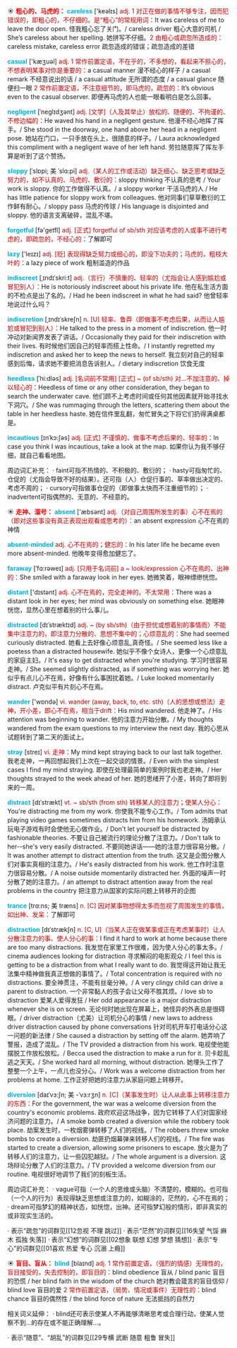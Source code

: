 ☀ <font color="red">**粗心的、马虎的：**</font>
<font color="sky blue">**careless**</font> ['keəlɪs] 
<font color="#c00000">adj. 1 对正在做的事情不够专注，因而犯错误的，即粗心的，不仔细的。是“粗心”的常规用词：</font>It was careless of me to leave the door open. 怪我粗心忘了关门。/ careless driver 粗心大意的司机 / She’s careless about her spelling. 她拼写不仔细。<font color="#c00000">2 由粗心或疏忽所造成的：</font>careless mistake, careless error 疏忽造成的错误；疏忽造成的差错

<font color="sky blue">**casual**</font> ['kæӡuəl] 
<font color="#c00000">adj. 1 常作前置定语，不在乎的，不多想的，看起来不担心的，不想表明某事对你是重要的：</font>a casual manner 漫不经心的样子 / a casual remark 不经意说出的话 / a casual attitude 无所谓的态度 / a casual glance 随便扫一眼 <font color="#c00000">2 常作前置定语，不注意细节的，即马虎的，疏忽的：</font>It’s obvious even to the casual observer. 即便再马虎的人也能一眼看明白是怎么回事。
           
<font color="sky blue">**negligent**</font> [ˈneglɪdʒənt]
<font color="#c00000">adj. [文学]（人及其举止）放松的、随便的、不拘谨的、不修边幅的：</font>He waved his hand in a negligent gesture. 他漫不经心地挥了挥手。/ She stood in the doorway, one hand above her head in a negligent pose. 她站在门口，一只手放在头上，很随意的样子。/ Laura acknowledged this compliment with a negligent wave of her left hand. 劳拉随意挥了挥左手算是听到了这个赞扬。

<font color="sky blue">**sloppy**</font> [ˈslɒpi; 美 ˈslɑ:pi]
<font color="#c00000">adj.（某人的工作或活动）缺乏细心、缺乏思考或缺乏努力的，如不认真的、马虎的、敷衍的：</font>sloppy thinking 不认真的思考 / Your work is sloppy. 你的工作做得不认真。/ a sloppy worker 干活马虎的人 / He has little patience for sloppy work from colleagues. 他对同事们草草敷衍的工作鲜有耐心。/ sloppy pass 马虎的传球 / His language is disjointed and sloppy. 他的语言支离破碎，混乱不堪。

<font color="sky blue">**forgetful**</font> [fə'ɡetfl] 
<font color="#c00000">adj. [正式] forgetful of sb/sth 对应该考虑的人或事不进行考虑的，即疏忽的，不经心的：</font>了解即可

<font color="sky blue">**lazy**</font> ['leɪzɪ] 
<font color="#c00000">adj. [贬] 表现得缺乏努力或细心的，即没下功夫的；马虎的，粗枝大叶的：</font>a lazy piece of work 粗制滥造的作品
           
<font color="sky blue">**indiscreet**</font> [ˌɪndɪˈskri:t]
<font color="#c00000">adj.（言行）不慎重的、轻率的（尤指会让人感到尴尬或冒犯别人）：</font>He is notoriously indiscreet about his private life. 他在私生活方面的不检点是出了名的。/ Had he been indiscreet in what he had said? 他曾轻率地说过什么吗？
                      
<font color="sky blue">**indiscretion**</font> [ˌɪndɪˈskreʃn]
<font color="#c00000">n. [U] 轻率、鲁莽（即做事不考虑后果，从而让人尴尬或冒犯到别人）：</font>He talked to the press in a moment of indiscretion. 他一时冲动对新闻界发表了讲话。/ Occasionally they paid for their indiscretion with their lives. 有时候他们因自己的轻率而搭上性命。/ I instantly regretted my indiscretion and asked her to keep the news to herself. 我立刻对自己的轻率感到后悔，请求她不要把消息告诉别人。/ dietary indiscretion 饮食无度
 
<font color="sky blue">**heedless**</font> [ˈhi:dləs]
<font color="#c00000">adj. [名词前不常用] [正式] ~ (of sb/sth) 对…不加注意的、掉以轻心的：</font>Heedless of time or any other consideration, they began to search the underwater cave. 他们顾不上考虑时间或任何其他因素就开始寻找水下洞穴。/ She was rummaging through the letters, scattering them about the table in her heedless haste. 她在信件里乱翻，匆忙冒失之下将它们扔得满桌都是。
           
<font color="sky blue">**incautious**</font> [ɪnˈkɔ:ʃəs]
<font color="#c00000">adj. [正式] 不谨慎的、做事不考虑后果的、轻率的：</font>In case you think I was incautious, take a look at the map. 如果你认为我不够仔细，就自己看看地图。

周边词汇补充：
· faint可指不热情的、不积极的、敷衍的；
· hasty可指匆忙的、仓促的（尤指会导致不好的结果）。还可指（人）仓促行事的、草率做出决定的、考虑不周的；
· cursory可指做事仓促的（即做事太快而不注重细节的）；
· inadvertent可指偶然的、无意的、不经意的。

☀ <font color="red">**走神、溜号：**</font>
<font color="sky blue">**absent**</font> ['æbsənt] 
<font color="#c00000">adj.（对自己周围所发生的事）心不在焉的（即对这些事没有真正表现出观看或思考的）：</font>an absent expression 心不在焉的神情
           
<font color="sky blue">**absent-minded**</font>
<font color="#c00000">adj. 心不在焉的；健忘的：</font>In his later life he became even more absent-minded. 他晚年变得愈加健忘了。
           
<font color="sky blue">**faraway**</font> [ˈfɑ:rəweɪ]
<font color="#c00000">adj. [只用于名词前] a ~ look/expression 心不在焉的、出神的：</font>She smiled with a faraway look in her eyes. 她微笑着，眼神缥缈恍惚。

<font color="sky blue">**distant**</font> ['dɪstənt] 
<font color="#c00000">adj. 心不在焉的，完全走神的。不太常用：</font>There was a distant look in her eyes; her mind was obviously on something else. 她眼神恍惚，显然心里在想着别的什么事儿。
           
<font color="sky blue">**distracted**</font> [dɪˈstræktɪd]
<font color="#c00000">adj. ~ (by sb/sth)（由于担忧或想着别的事情而）不能集中注意力的，即注意力分散的、思想不集中的；心烦意乱的：</font>She had seemed curiously distracted. 她看上去好像心烦意乱,真奇怪。/ She seemed less like a poetess than a distracted housewife. 她似乎不像个女诗人，更像一个心烦意乱的家庭主妇。/ It's easy to get distracted when you're studying. 学习时很容易走神。/ She seemed slightly distracted, as if something was worrying her. 她似乎有点儿心不在焉，好像有什么事困扰着她。/ Luke looked momentarily distract. 卢克似平有片刻心不在焉。

<font color="sky blue">**wander**</font> ['wɒndə] 
<font color="#c00000">vi. wander (away, back, to, etc. sth)（人的思想或想法）走神，开小差，即心不在焉，相当于drift：</font>His mind wandered. 他走神了。/ His attention was beginning to wander. 他的注意力开始分散。/ My thoughts wandered from the exam questions to my interview the next day. 我的心思从试题转到了第二天的面试上。
           
<font color="sky blue">**stray**</font> [streɪ]
<font color="#c00000">vi. 走神：</font>My mind kept straying back to our last talk together. 我老走神，一再回想起我们上次在一起交谈的情景。/ Even with the simplest cases I find my mind straying. 即使在处理最简单的案例时我也老走神。/ Her thoughts strayed to the week ahead of her. 她的思绪开了小差，转向了即将到来的一周。

<font color="sky blue">**distract**</font> [dɪˈstrækt] 
<font color="#c00000">vt. ~ sb/sth (from sth) 转移某人的注意力；使某人分心：</font>You're distracting me from my work. 你使我不能专心工作。/ Tom admits that playing video games sometimes distracts him from his homework. 汤姆承认玩电子游戏有时会使他无心做作业。/ Don't let yourself be distracted by fashionable theories. 不要让自己被流行的理论分散了注意力。/ Don't talk to her--she's very easily distracted. 不要同她讲话——她的注意力很容易分散。/ It was another attempt to distract attention from the truth. 这又是企图分散人们对事实真相的注意力。/ He's easily distracted from his work. 他工作时注意力很容易分散。/ A noise outside momentarily distracted her. 外面的噪声一时分散了她的注意力。/ an attempt to distract attention away from the real problems in the country 把注意力从国家的实际问题上转移开的企图           

<font color="sky blue">**trance**</font> [trɑ:ns; 美 træns]
<font color="#c00000">n. [C] 因对某事物想得太多而忽视了周围发生的事情，如出神、发呆：</font>了解即可
                      
<font color="sky blue">**distraction**</font> [dɪˈstrækʃn]
<font color="#c00000">n. [C, U]（当某人正在做某事或正在考虑某事时）让人分散注意力的事、使人分心的事：</font>I find it hard to work at home because there are too many distractions. 我发觉在家里工作很难，因为使人分心的事太多。/ cinema audiences looking for distraction 寻求解闷的电影观众 / I feel this is getting to be a distraction from what I really want to do. 我觉得这开始让我无法集中精神做我真正想做的事情了。/ Total concentration is required with no distractions. 要全神贯注，不能有丝毫分神。/ A very clingy child can drive a parent to distraction. 一个非常黏人的孩子会让父母不胜其烦。/ love sb to distraction 爱某人爱得发狂 / Her odd appearance is a major distraction whenever she is on screen. 无论何时她出现在屏幕上，她怪异的外表总是很碍眼。/ driver distraction（尤美）让司机分心的事情 / new laws to address driver distraction caused by phone conversations 针对司机开车打电话分心这一问题的新法律 / She caused a distraction by setting off the alarm. 她弄响了警报，造成了混乱。/ The TV provided a distraction from his work. 电视使他能摆脱工作放松放松。/ Becca used the distraction to make a run for it. 贝卡趁乱逃之天天。/ She worked hard all morning, without distraction. 她埋头工作了整整一个上午，一点儿也没分心。/ Work was a welcome distraction from her problems at home. 工作正好把她的注意力从家庭问题上转移开。
     
<font color="sky blue">**diversion**</font> [daɪˈvɜ:ʃn; 美 -ˈvɜ:rʒn]
<font color="#c00000">n. [C]（某事发生时）让人从此事上转移注意力的东西：</font>For the government, the war was a welcome diversion from the country's economic problems. 政府欢迎这场战争，因为它转移了人们对国家经济问题的注意力。/ A smoke bomb created a diversion while the robbery took place. 劫案发生时，一枚烟雾弹转移了人们的视线。/ The robbers threw smoke bombs to create a diversion. 劫匪扔烟幕弹来转移人们的视线。/ The fire was started to create a diversion, allowing some prisoners to escape. 放火是为了转移人们的注意力，让一些囚犯越狱。/ The whole argument is a diversion. 这场辩论分散了人们的注意力。/ TV provided a welcome diversion from our routine. 电视很好地调节了我们的刻板生活。
 
周边词汇补充：
· vague可指（一个人的思维或头脑）不清楚的，模糊的。也可指（一个人的行为）表现得缺乏思想或注意力的，如糊涂的，茫然的，心不在焉的；
· dream可指梦幻的精神状态，如恍惚，出神。还可指梦幻般的情形，即非真实的或非现实生活的。

· 表示“疏忽”的词群见[[12忽视 不理 跳过]]
· 表示“茫然”的词群见[[16失望 气馁 麻木 孤独 失落]]
· 表示“幻想”的词群见[[02想象 联想 幻想 梦想 猜想]]
· 表示“专心”的词群见[[01喜欢 热爱 专心 沉溺 上瘾]]

☀ <font color="red">**盲目、盲从：**</font>
<font color="sky blue">**blind**</font> [blaɪnd] 
<font color="#c00000">adj. 1 常作前置定语，（强烈的情感）无理性的，盲目接受的，失去控制的，即盲目的：</font>blind obedience 盲从 / blind panic 盲目的恐慌 / her blind faith in the wisdom of the church 她对教会箴言的盲目信仰 / blind love 盲目的爱 <font color="#c00000">2 常作前置定语，（局势、情况或事件）无理性的：</font>blind chance 盲目的偶然性 / the blind force of nature 无法抵挡的自然力

相关词义延伸：
· blind还可表示使某人不再能够清晰思考或合理行动，使某人觉察不到…的存在或不能正确理解…。

· 表示“随意”、“胡乱”的词群见[[29专横 武断 随意 粗鲁 冒失]]
